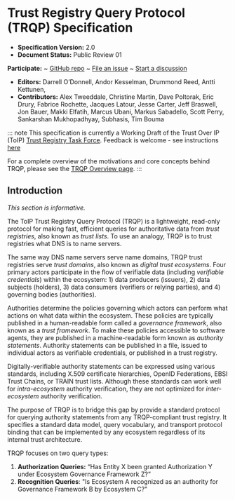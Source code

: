 **Trust Registry Query Protocol (TRQP) Specification**
==================

- **Specification Version:** 2.0
- **Document Status:** Public Review 01

**Participate:**
~ [GitHub repo](https://github.com/trustoverip/tswg-trust-registry-protocol/tree/main)
~ [File an issue](https://github.com/trustoverip/tswg-trust-registry-protocol/issues)
~ [Start a discussion](https://github.com/trustoverip/tswg-trust-registry-protocol/discussions)

- **Editors:** Darrell O’Donnell, Andor Kesselman, Drummond Reed, Antti Kettunen,  
- **Contributors:** Alex Tweeddale, Christine Martin, Dave Poltorak, Eric Drury, Fabrice Rochette, Jacques Latour, Jesse Carter, Jeff Braswell, Jon Bauer, Makki Elfatih, Marcus Ubani, Markus Sabadello, Scott Perry, Sankarshan Mukhopadhyay, Subhasis, Tim Bouma

::: note
This specification is currently a Working Draft of the Trust Over IP (ToIP) [Trust Registry Task Force](https://wiki.trustoverip.org/display/HOME/Trust+Registry+Task+Force). Feedback is welcome - see instructions [here](https://github.com/trustoverip/tswg-trust-registry-protocol)

For a complete overview of the motivations and core concepts behind TRQP, please see the [TRQP Overview page](https://lf-toip.atlassian.net/wiki/spaces/HOME/pages/22996548/ToIP+Trust+Registry+Query+Protocol+TRQP+Specification+Overview).
:::

## Introduction
_This section is informative._

The ToIP Trust Registry Query Protocol (TRQP) is a lightweight, read-only protocol for making fast, efficient queries for authoritative data from *trust registries*, also known as *trust lists*. To use an analogy, TRQP is to trust registries what DNS is to name servers.

The same way DNS name servers serve name domains, TRQP trust registries serve *trust domains*, also known as *digital trust ecosystems*. Four primary actors participate in the flow of verifiable data (including *verifiable credentials*) within the ecosystem: 1) data producers (issuers), 2) data subjects (holders), 3) data consumers (verifiers or relying parties), and 4) governing bodies (authorities). 

Authorities determine the policies governing which actors can perform what actions on what data within the ecosystem. These policies are typically published in a human-readable form called a *governance framework*, also known as a *trust framework*. To make these policies accessible to software agents, they are published in a machine-readable form known as *authority statements*. Authority statements can be published in a file, issued to individual actors as verifiable credentials, or published in a trust registry.

Digitally-verifiable authority statements can be expressed using various standards, including X.509 certificate hierarchies, OpenID Federations, EBSI Trust Chains, or TRAIN trust lists. Although these standards can work well for *intra-ecosystem* authority verification, they are not optimized for *inter-ecosystem* authority verification.

The purpose of TRQP is to bridge this gap by provide a standard protocol for querying authority statements from any TRQP-compliant trust registry. It specifies a standard data model, query vocabulary, and transport protocol binding that can be implemented by any ecosystem regardless of its internal trust architecture.

TRQP focuses on two query types:

1. **Authorization Queries:** “Has Entity X been granted Authorization Y under Ecosystem Governance Framework Z?”
2. **Recognition Queries**: "Is Ecosystem A recognized as an authority for Governance Framework B by Ecosystem C?"
